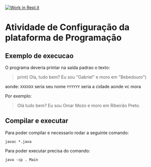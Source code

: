 [![Work in Repl.it](https://classroom.github.com/assets/work-in-replit-14baed9a392b3a25080506f3b7b6d57f295ec2978f6f33ec97e36a161684cbe9.svg)](https://classroom.github.com/online_ide?assignment_repo_id=4256061&assignment_repo_type=AssignmentRepo)
# Atividade de Configuração da plataforma de Programação
## Exemplo de execucao
O programa deveria printar na saida padrao o texto:
> print( Ola, tudo bem? Eu sou "Gabriel" e moro em "Bebedouro")

aonde:
`XXXXXX` seria seu nome
`YYYYYY` seria a cidade aonde vc mora

Por exemplo:
>Olá tudo bem? Eu sou Omar Mozo e moro em Ribeirão Preto.

## Compilar e executar
Para poder compilar e necessario rodar a seguinte comando:
```
javac *.java
```
Para poder executar precisa do comando:
```
java -cp . Main
```
